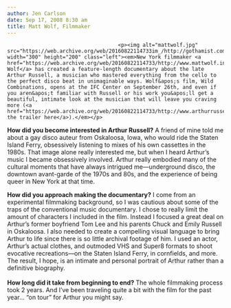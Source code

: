 ```yaml
---
author: Jen Carlson
date: Sep 17, 2008 8:30 am
title: Matt Wolf, Filmmaker
---
```


	
										<p><img alt="mattwolf.jpg" src="https://web.archive.org/web/20160822114733im_/http://gothamist.com/attachments/arts_jen/mattwolf.jpg" width="300" height="200" class="left"><em>New York filmmaker <a href="https://web.archive.org/web/20160822114733/http://www.mattwolf.info/">Matt Wolf</a> has created a feature-length documentary about the late Arthur Russell, a musician who mastered everything from the cello to the perfect disco beat in unimaginable ways. Wolf&apos;s film, Wild Combinations, opens at the IFC Center on September 26th, and even if you aren&apos;t familiar with Russell or his work you&apos;ll get a beautiful, intimate look at the musician that will leave you craving more (<a href="https://web.archive.org/web/20160822114733/http://www.arthurrussellmovie.com/pgs/highres.html">watch the trailer here</a>).</em></p>

<p><strong>How did you become interested in Arthur Russell?</strong> A friend of mine told me about a gay disco auteur from Oskaloosa, Iowa, who would ride the Staten Island Ferry, obsessively listening to mixes of his own cassettes in the 1980s.  That image alone really interested me, but when I heard Arthur&#x2019;s music I became obsessively involved.  Arthur really embodied many of the cultural moments that have always intrigued me&#x2014;underground disco, the downtown avant-garde of the 1970s and 80s, and the experience of being queer in New York at that time.</p>

<p><strong>How did you approach making the documentary?</strong> I come from an experimental filmmaking background, so I was cautious about some of the traps of the conventional music documentary.  I chose to really limit the amount of characters I included in the film.  Instead I focused a great deal on Arthur&#x2019;s former boyfriend Tom Lee and his parents Chuck and Emily Russell in Oskaloosa.  I also needed to create a compelling visual language to bring Arthur to life since there is so little archival footage of him.  I used an actor, Arthur&#x2019;s actual clothes, and outmoded VHS and Super8 formats to shoot evocative recreations&#x2014;on the Staten Island Ferry, in cornfields, and more.  The result, I hope, is an intimate and personal portrait of Arthur rather than a definitive biography.   <br>
 <br>
<strong>How long did it take from beginning to end?</strong> The whole filmmaking process took 2 years.  And I&#x2019;ve been traveling quite a bit with the film for the past year&#x2026; &#x201C;on tour&#x201D; for Arthur you might say. </p>					
										
									
				